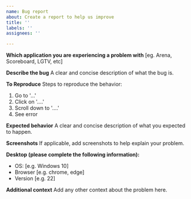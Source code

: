 ```yaml
---
name: Bug report
about: Create a report to help us improve
title: ''
labels: ''
assignees: ''

---
```


**Which application you are experiencing a problem with**
[eg. Arena, Scoreboard, LGTV, etc]

**Describe the bug**
A clear and concise description of what the bug is.

**To Reproduce**
Steps to reproduce the behavior:
1. Go to '...'
2. Click on '....'
3. Scroll down to '....'
4. See error

**Expected behavior**
A clear and concise description of what you expected to happen.

**Screenshots**
If applicable, add screenshots to help explain your problem.

**Desktop (please complete the following information):**
 - OS: [e.g. Windows 10]
 - Browser [e.g. chrome, edge]
 - Version [e.g. 22]

**Additional context**
Add any other context about the problem here.
